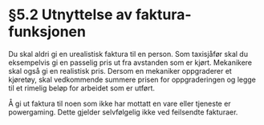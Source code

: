 # §5.2 Utnyttelse av faktura-funksjonen

Du skal aldri gi en urealistisk faktura til en person. Som taxisjåfør skal du eksempelvis gi en passelig pris ut fra avstanden som er kjørt. Mekanikere skal også gi en realistisk pris. Dersom en mekaniker oppgraderer et kjøretøy, skal vedkommende summere prisen for oppgraderingen og legge til et rimelig beløp for arbeidet som er utført.

Å gi ut faktura til noen som ikke har mottatt en vare eller tjeneste er powergaming. Dette gjelder selvfølgelig ikke ved feilsendte fakturaer.

